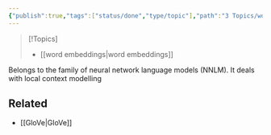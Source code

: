 ```yaml
---
{"publish":true,"tags":["status/done","type/topic"],"path":"3 Topics/word2vec.md","permalink":"/3-topics/word2vec/","PassFrontmatter":true}
---
```



> [!Topics]
> - [[word embeddings\|word embeddings]]

Belongs to the family of neural network language models (NNLM). It deals with local context modelling

## Related
- [[GloVe\|GloVe]]
